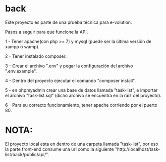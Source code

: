 # back
Este proyecto es parte de una prueba técnica para e-volution.

Pasos a seguir para que funcione la API.

1 - Tener apache(con php >= 7) y mysql (puede ser la última versión de xampp o wamp).

2 - Tener instalado composer.

3 - Crear el archivo ".env" y pegar la configuración del archivo ".env.example".

4 - Dentro del proyecto ejecutar el comando "composer install".

5 - en phpmyadmin crear una base de datos llamada "task-list", e importar el archivo "task-list.sql"
    (dicho archivo se encuentra en la raiz del proyecto).
    
6 - Para su correcto funcionamiento, tener apache corriendo por el puerto 80.

# NOTA:
El proyecto local esta en dentro de una carpeta llamada "task-list", por eso la parte front-end consume una url como la siguiente "http://localhost/task-list/back/public/api/".